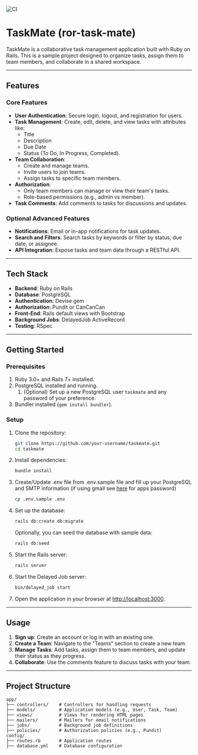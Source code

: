 ![CI](https://github.com/lgabrielgr/ror-task-mate/actions/workflows/ci.yml/badge.svg)

# TaskMate (ror-task-mate)

TaskMate is a collaborative task management application built with Ruby on Rails. This is a sample project designed to organize tasks, assign them to team members, and collaborate in a shared workspace.

---

## Features

### Core Features
- **User Authentication**: Secure login, logout, and registration for users.
- **Task Management**: Create, edit, delete, and view tasks with attributes like:
    - Title
    - Description
    - Due Date
    - Status (To Do, In Progress, Completed).
- **Team Collaboration**:
    - Create and manage teams.
    - Invite users to join teams.
    - Assign tasks to specific team members.
- **Authorization**:
    - Only team members can manage or view their team's tasks.
    - Role-based permissions (e.g., admin vs member).
- **Task Comments**: Add comments to tasks for discussions and updates.

### Optional Advanced Features
- **Notifications**: Email or in-app notifications for task updates.
- **Search and Filters**: Search tasks by keywords or filter by status, due date, or assignee.
- **API Integration**: Expose tasks and team data through a RESTful API.

---

## Tech Stack

- **Backend**: Ruby on Rails
- **Database**: PostgreSQL
- **Authentication**: Devise gem
- **Authorization**: Pundit or CanCanCan
- **Front-End**: Rails default views with Bootstrap
- **Background Jobs**: DelayedJob ActiveRecord
- **Testing**: RSpec

---

## Getting Started

### Prerequisites

1. Ruby 3.0+ and Rails 7+ installed.
2. PostgreSQL installed and running.
   1. (Optional) Set up a new PostgreSQL user `taskmate` and any password of your preference.
3. Bundler installed (`gem install bundler`).

### Setup

1. Clone the repository:
   ```bash
   git clone https://github.com/your-username/taskmate.git
   cd taskmate
   ```

2. Install dependencies:
   ```bash
   bundle install
   ```

3. Create/Update .env file from .env.sample file and fill up your PostgreSQL and SMTP information (if using gmail see [here](https://support.google.com/accounts/answer/185833?hl=en) for apps password)
   ```bash
   cp .env.sample .env
   ```

4. Set up the database:
   ```bash
   rails db:create db:migrate
   ```
    Optionally, you can seed the database with sample data:
    ```bash
   rails db:seed
   ```

5. Start the Rails server:
   ```bash
   rails server
   ```
6. Start the Delayed Job server:
   ```bash
   bin/delayed_job start
   ```

7. Open the application in your browser at [http://localhost:3000](http://localhost:3000).

---

## Usage

1. **Sign up**: Create an account or log in with an existing one.
2. **Create a Team**: Navigate to the "Teams" section to create a new team.
3. **Manage Tasks**: Add tasks, assign them to team members, and update their status as they progress.
4. **Collaborate**: Use the comments feature to discuss tasks with your team.

---

## Project Structure

```plaintext
app/
├── controllers/    # Controllers for handling requests
├── models/         # Application models (e.g., User, Task, Team)
├── views/          # Views for rendering HTML pages
├── mailers/        # Mailers for email notifications
├── jobs/           # Background job definitions
├── policies/       # Authorization policies (e.g., Pundit)
config/
├── routes.rb       # Application routes
├── database.yml    # Database configuration
```
